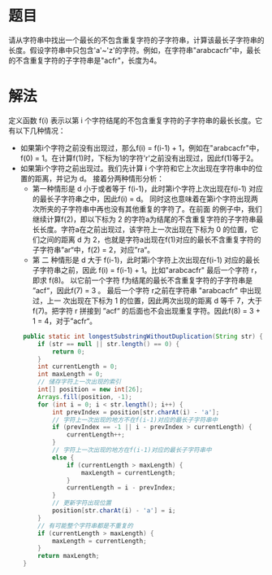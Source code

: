 # 题目

请从字符串中找出一个最长的不包含重复字符的子字符串，计算该最长子字符串的长度。假设字符串中只包含'a'~'z'的字符。例如，在字符串"arabcacfr"中，最长的不含重复字符的子字符串是"acfr"，长度为4。

# 解法

定义函数 f(i) 表示以第 i 个字符结尾的不包含重复字符的子字符串的最长长度。它有以下几种情况：

-   如果第i个字符之前没有出现过，那么f(i) = f(i-1) + 1，例如在"arabcacfr"中，f(0) = 1。在计算f(1)时，下标为1的字符'r'之前没有出现过，因此f(1)等于2。
-   如果第i个字符之前出现过。我们先计算 i 个字符和它上次出现在字符串中的位置的距离，并记为 d。
    接着分两种情形分析：
    -   第一种情形是 d 小于或者等于 f(i-1)，此时第i个字符上次出现在f(i-1) 对应的最长子字符串之中，因此f(i) = d。 同时这也意味着在第i个字符出现两次所夹的子字符串中再也没有其他重复的字符了。在前面 的例子中，我们继续计算f(2)，即以下标为 2 的字符a为结尾的不含重复字符的子字符串最长长度。字符a在之前出现过，该字符上一次出现在下标为 0 的位置，它 们之间的距离 d 为 2，也就是字符a出现在f(1)对应的最长不含重复字符的子字符串”ar“中，f(2) = 2，对应”ra“。
    -   第 二 种情形是 d 大于 f(i-1)，此时第i个字符上次出现在f(i-1) 对应的最长子字符串之前，因此 f(i) = f(i-1) + 1。比如"arabcacfr" 最后一个字符 r，即求 f(8)。 以它前一个字符 f为结尾的最长不含重复字符的子字符串是 ”acf“，因此f(7) = 3 。 最后一个字符 r之前在字符串 "arabcacfr" 中出现过，上一 次出现在下标为 1 的位置，因此两次出现的距离 d 等千 7，大于f(7)。把字符 r 拼接到 ”acf“ 的后面也不会出现重复字符。因此f(8) = 3 + 1 = 4，对于”acfr“。

```java
    public static int longestSubstringWithoutDuplication(String str) {
        if (str == null || str.length() == 0) {
            return 0;
        }
        int currentLength = 0;
        int maxLength = 0;
        // 储存字符上一次出现的索引
        int[] position = new int[26];
        Arrays.fill(position, -1);
        for (int i = 0; i < str.length(); i++) {
            int prevIndex = position[str.charAt(i) - 'a'];
            // 字符上一次出现的地方不在f(i-1)对应的最长子字符串中
            if (prevIndex == -1 || i - prevIndex > currentLength) {
                currentLength++;
            } 
            // 字符上一次出现的地方在f(i-1)对应的最长子字符串中
            else {
                if (currentLength > maxLength) {
                    maxLength = currentLength;
                }
                currentLength = i - prevIndex;
            }
            // 更新字符出现位置
            position[str.charAt(i) - 'a'] = i;
        }
        // 有可能整个字符串都是不重复的
        if (currentLength > maxLength) {
            maxLength = currentLength;
        }
        return maxLength;
    }
```

